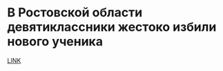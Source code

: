 # В Ростовской области девятиклассники жестоко избили нового ученика 



[LINK](https://varlamov.ru/3212660.html)